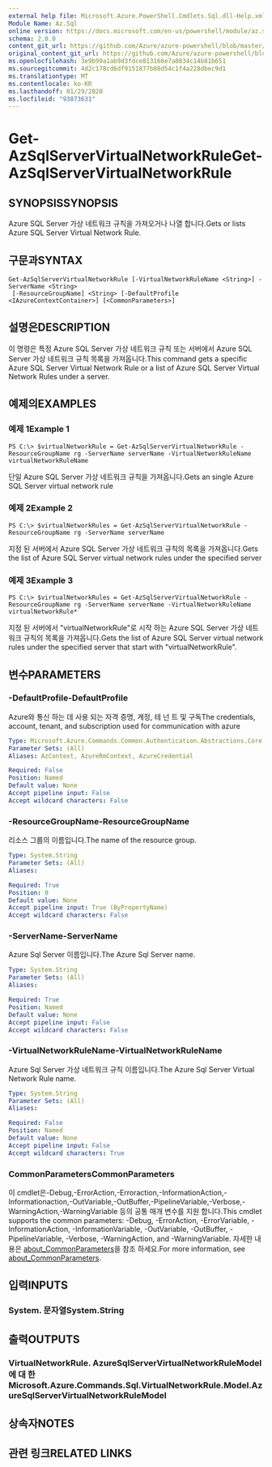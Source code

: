 ```yaml
---
external help file: Microsoft.Azure.PowerShell.Cmdlets.Sql.dll-Help.xml
Module Name: Az.Sql
online version: https://docs.microsoft.com/en-us/powershell/module/az.sql/get-azsqlservervirtualnetworkrule
schema: 2.0.0
content_git_url: https://github.com/Azure/azure-powershell/blob/master/src/Sql/Sql/help/Get-AzSqlServerVirtualNetworkRule.md
original_content_git_url: https://github.com/Azure/azure-powershell/blob/master/src/Sql/Sql/help/Get-AzSqlServerVirtualNetworkRule.md
ms.openlocfilehash: 3e9b99a1ab9d3fdce813166e7a0834c14b81b651
ms.sourcegitcommit: 4d2c178cd6df9151877b08d54c1f4a228dbec9d1
ms.translationtype: MT
ms.contentlocale: ko-KR
ms.lasthandoff: 01/29/2020
ms.locfileid: "93873631"
---
```

# <span data-ttu-id="279a0-101">Get-AzSqlServerVirtualNetworkRule</span><span class="sxs-lookup"><span data-stu-id="279a0-101">Get-AzSqlServerVirtualNetworkRule</span></span>

## <span data-ttu-id="279a0-102">SYNOPSIS</span><span class="sxs-lookup"><span data-stu-id="279a0-102">SYNOPSIS</span></span>
<span data-ttu-id="279a0-103">Azure SQL Server 가상 네트워크 규칙을 가져오거나 나열 합니다.</span><span class="sxs-lookup"><span data-stu-id="279a0-103">Gets or lists Azure SQL Server Virtual Network Rule.</span></span>

## <span data-ttu-id="279a0-104">구문과</span><span class="sxs-lookup"><span data-stu-id="279a0-104">SYNTAX</span></span>

```
Get-AzSqlServerVirtualNetworkRule [-VirtualNetworkRuleName <String>] -ServerName <String>
 [-ResourceGroupName] <String> [-DefaultProfile <IAzureContextContainer>] [<CommonParameters>]
```

## <span data-ttu-id="279a0-105">설명은</span><span class="sxs-lookup"><span data-stu-id="279a0-105">DESCRIPTION</span></span>
<span data-ttu-id="279a0-106">이 명령은 특정 Azure SQL Server 가상 네트워크 규칙 또는 서버에서 Azure SQL Server 가상 네트워크 규칙 목록을 가져옵니다.</span><span class="sxs-lookup"><span data-stu-id="279a0-106">This command gets a specific Azure SQL Server Virtual Network Rule or a list of Azure SQL Server Virtual Network Rules under a server.</span></span>

## <span data-ttu-id="279a0-107">예제의</span><span class="sxs-lookup"><span data-stu-id="279a0-107">EXAMPLES</span></span>

### <span data-ttu-id="279a0-108">예제 1</span><span class="sxs-lookup"><span data-stu-id="279a0-108">Example 1</span></span>
```
PS C:\> $virtualNetworkRule = Get-AzSqlServerVirtualNetworkRule -ResourceGroupName rg -ServerName serverName -VirtualNetworkRuleName virtualNetworkRuleName
```

<span data-ttu-id="279a0-109">단일 Azure SQL Server 가상 네트워크 규칙을 가져옵니다.</span><span class="sxs-lookup"><span data-stu-id="279a0-109">Gets an single Azure SQL Server virtual network rule</span></span>

### <span data-ttu-id="279a0-110">예제 2</span><span class="sxs-lookup"><span data-stu-id="279a0-110">Example 2</span></span>
```
PS C:\> $virtualNetworkRules = Get-AzSqlServerVirtualNetworkRule -ResourceGroupName rg -ServerName serverName
```

<span data-ttu-id="279a0-111">지정 된 서버에서 Azure SQL Server 가상 네트워크 규칙의 목록을 가져옵니다.</span><span class="sxs-lookup"><span data-stu-id="279a0-111">Gets the list of Azure SQL Server virtual network rules under the specified server</span></span>

### <span data-ttu-id="279a0-112">예제 3</span><span class="sxs-lookup"><span data-stu-id="279a0-112">Example 3</span></span>
```
PS C:\> $virtualNetworkRules = Get-AzSqlServerVirtualNetworkRule -ResourceGroupName rg -ServerName serverName -VirtualNetworkRuleName virtualNetworkRule*
```

<span data-ttu-id="279a0-113">지정 된 서버에서 "virtualNetworkRule"로 시작 하는 Azure SQL Server 가상 네트워크 규칙의 목록을 가져옵니다.</span><span class="sxs-lookup"><span data-stu-id="279a0-113">Gets the list of Azure SQL Server virtual network rules under the specified server that start with "virtualNetworkRule".</span></span>

## <span data-ttu-id="279a0-114">변수</span><span class="sxs-lookup"><span data-stu-id="279a0-114">PARAMETERS</span></span>

### <span data-ttu-id="279a0-115">-DefaultProfile</span><span class="sxs-lookup"><span data-stu-id="279a0-115">-DefaultProfile</span></span>
<span data-ttu-id="279a0-116">Azure와 통신 하는 데 사용 되는 자격 증명, 계정, 테 넌 트 및 구독</span><span class="sxs-lookup"><span data-stu-id="279a0-116">The credentials, account, tenant, and subscription used for communication with azure</span></span>

```yaml
Type: Microsoft.Azure.Commands.Common.Authentication.Abstractions.Core.IAzureContextContainer
Parameter Sets: (All)
Aliases: AzContext, AzureRmContext, AzureCredential

Required: False
Position: Named
Default value: None
Accept pipeline input: False
Accept wildcard characters: False
```

### <span data-ttu-id="279a0-117">-ResourceGroupName</span><span class="sxs-lookup"><span data-stu-id="279a0-117">-ResourceGroupName</span></span>
<span data-ttu-id="279a0-118">리소스 그룹의 이름입니다.</span><span class="sxs-lookup"><span data-stu-id="279a0-118">The name of the resource group.</span></span>

```yaml
Type: System.String
Parameter Sets: (All)
Aliases:

Required: True
Position: 0
Default value: None
Accept pipeline input: True (ByPropertyName)
Accept wildcard characters: False
```

### <span data-ttu-id="279a0-119">-ServerName</span><span class="sxs-lookup"><span data-stu-id="279a0-119">-ServerName</span></span>
<span data-ttu-id="279a0-120">Azure Sql Server 이름입니다.</span><span class="sxs-lookup"><span data-stu-id="279a0-120">The Azure Sql Server name.</span></span>

```yaml
Type: System.String
Parameter Sets: (All)
Aliases:

Required: True
Position: Named
Default value: None
Accept pipeline input: False
Accept wildcard characters: False
```

### <span data-ttu-id="279a0-121">-VirtualNetworkRuleName</span><span class="sxs-lookup"><span data-stu-id="279a0-121">-VirtualNetworkRuleName</span></span>
<span data-ttu-id="279a0-122">Azure Sql Server 가상 네트워크 규칙 이름입니다.</span><span class="sxs-lookup"><span data-stu-id="279a0-122">The Azure Sql Server Virtual Network Rule name.</span></span>

```yaml
Type: System.String
Parameter Sets: (All)
Aliases:

Required: False
Position: Named
Default value: None
Accept pipeline input: False
Accept wildcard characters: True
```

### <span data-ttu-id="279a0-123">CommonParameters</span><span class="sxs-lookup"><span data-stu-id="279a0-123">CommonParameters</span></span>
<span data-ttu-id="279a0-124">이 cmdlet은-Debug,-ErrorAction,-Erroraction,-InformationAction,-Informationaction,-OutVariable,-OutBuffer,-PipelineVariable,-Verbose,-WarningAction,-WarningVariable 등의 공통 매개 변수를 지원 합니다.</span><span class="sxs-lookup"><span data-stu-id="279a0-124">This cmdlet supports the common parameters: -Debug, -ErrorAction, -ErrorVariable, -InformationAction, -InformationVariable, -OutVariable, -OutBuffer, -PipelineVariable, -Verbose, -WarningAction, and -WarningVariable.</span></span> <span data-ttu-id="279a0-125">자세한 내용은 [about_CommonParameters](https://go.microsoft.com/fwlink/?LinkID=113216)을 참조 하세요.</span><span class="sxs-lookup"><span data-stu-id="279a0-125">For more information, see [about_CommonParameters](https://go.microsoft.com/fwlink/?LinkID=113216).</span></span>

## <span data-ttu-id="279a0-126">입력</span><span class="sxs-lookup"><span data-stu-id="279a0-126">INPUTS</span></span>

### <span data-ttu-id="279a0-127">System. 문자열</span><span class="sxs-lookup"><span data-stu-id="279a0-127">System.String</span></span>

## <span data-ttu-id="279a0-128">출력</span><span class="sxs-lookup"><span data-stu-id="279a0-128">OUTPUTS</span></span>

### <span data-ttu-id="279a0-129">VirtualNetworkRule. AzureSqlServerVirtualNetworkRuleModel에 대 한</span><span class="sxs-lookup"><span data-stu-id="279a0-129">Microsoft.Azure.Commands.Sql.VirtualNetworkRule.Model.AzureSqlServerVirtualNetworkRuleModel</span></span>

## <span data-ttu-id="279a0-130">상속자</span><span class="sxs-lookup"><span data-stu-id="279a0-130">NOTES</span></span>

## <span data-ttu-id="279a0-131">관련 링크</span><span class="sxs-lookup"><span data-stu-id="279a0-131">RELATED LINKS</span></span>
